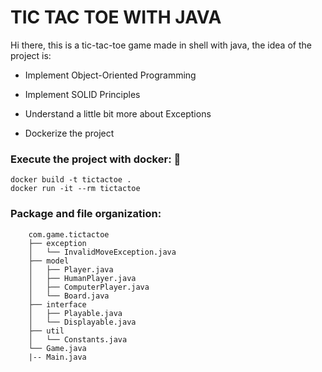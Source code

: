 # TIC TAC TOE WITH JAVA

Hi there, this is a tic-tac-toe game made in shell with java, the idea of the project is:

* Implement Object-Oriented Programming

* Implement SOLID Principles

* Understand a little bit more about Exceptions

* Dockerize the project

### Execute the project with docker: 🐋

```shell
docker build -t tictactoe .
docker run -it --rm tictactoe
```

### Package and file organization: 

```
    com.game.tictactoe
    ├── exception
    │   └── InvalidMoveException.java
    ├── model
    │   ├── Player.java
    │   ├── HumanPlayer.java
    │   ├── ComputerPlayer.java
    │   └── Board.java
    ├── interface
    │   ├── Playable.java
    │   └── Displayable.java
    ├── util
    │   └── Constants.java
    └── Game.java
    |-- Main.java
```
